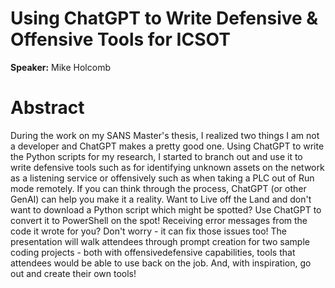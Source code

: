 # Using ChatGPT to Write Defensive & Offensive Tools for ICSOT

**Speaker:** Mike Holcomb

# Abstract

During the work on my SANS Master's thesis, I realized two things I am not a developer and ChatGPT makes a pretty good one. Using ChatGPT to write the Python scripts for my research, I started to branch out and use it to write defensive tools such as for identifying unknown assets on the network as a listening service or offensively such as when taking a PLC out of Run mode remotely. If you can think through the process, ChatGPT (or other GenAI) can help you make it a reality. Want to Live off the Land and don't want to download a Python script which might be spotted? Use ChatGPT to convert it to PowerShell on the spot! Receiving error messages from the code it wrote for you? Don't worry - it can fix those issues too! The presentation will walk attendees through prompt creation for two sample coding projects - both with offensivedefensive capabilities, tools that attendees would be able to use back on the job. And, with inspiration, go out and create their own tools!
